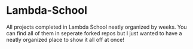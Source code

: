 # Lambda-School
All projects completed in Lambda School neatly organized by weeks. You can find all of them in seperate forked repos but I just wanted to have a neatly organized place to show it all off at once!
